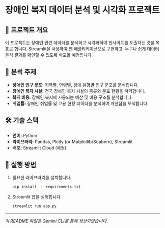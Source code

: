 # 장애인 복지 데이터 분석 및 시각화 프로젝트

## 📖 프로젝트 개요

이 프로젝트는 장애인 관련 데이터를 분석하고 시각화하여 인사이트를 도출하는 것을 목표로 합니다.
Streamlit을 사용하여 웹 애플리케이션으로 구현하고, 누구나 쉽게 데이터 분석 결과를 확인할 수 있도록 배포할 예정입니다.

## 🎯 분석 주제

- **장애인 인구 분포:** 지역별, 연령별, 장애 유형별 인구 분포를 분석합니다.
- **장애인 복지 시설:** 전국 장애인 복지 시설의 종류와 분포 현황을 파악합니다.
- **복지 비용:** 장애인 복지에 사용되는 예산 및 비용 구조를 분석합니다.
- **취업률:** 장애인 취업률 및 고용 현황 데이터를 분석하여 개선점을 모색합니다.

## 🛠️ 기술 스택

- **언어:** Python
- **라이브러리:** Pandas, Plotly (or Matplotlib/Seaborn), Streamlit
- **배포:** Streamlit Cloud (예정)

## 🚀 실행 방법

1.  필요한 라이브러리를 설치합니다.
    ```bash
    pip install -r requirements.txt
    ```
2.  Streamlit 앱을 실행합니다.
    ```bash
    streamlit run app.py
    ```

---

*이 README 파일은 Gemini CLI를 통해 생성되었습니다.*
